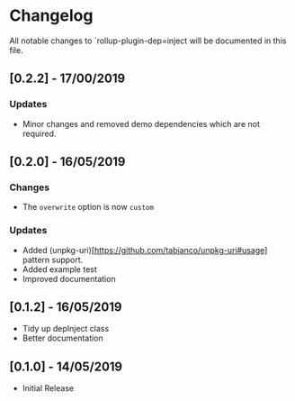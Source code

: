 # Changelog

All notable changes to `rollup-plugin-dep=inject will be documented in this file.

## [0.2.2] - 17/00/2019

### Updates

- Minor changes and removed demo dependencies which are not required.

## [0.2.0] - 16/05/2019

### Changes

- The `overwrite` option is now `custom`

### Updates

- Added (unpkg-uri)[https://github.com/tabianco/unpkg-uri#usage] pattern support.
- Added example test
- Improved documentation

## [0.1.2] - 16/05/2019

- Tidy up depInject class
- Better documentation

## [0.1.0] - 14/05/2019

- Initial Release
